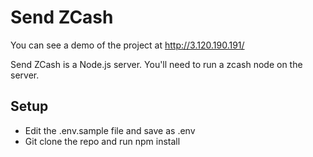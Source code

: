 # Send ZCash

You can see a demo of the project at http://3.120.190.191/

Send ZCash is a Node.js server. You'll need to run a zcash node on the server.

## Setup
* Edit the .env.sample file and save as .env
* Git clone the repo and run npm install

